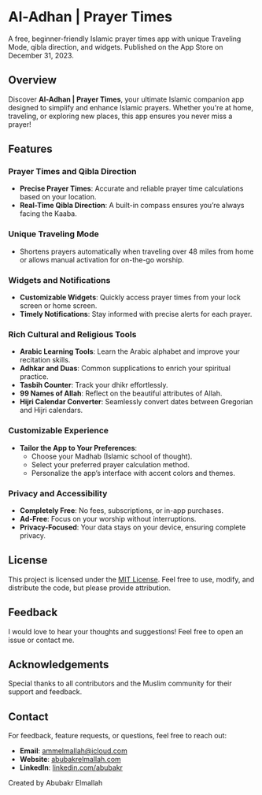 # Al-Adhan | Prayer Times

A free, beginner-friendly Islamic prayer times app with unique Traveling Mode, qibla direction, and widgets.
Published on the App Store on December 31, 2023.

## Overview

Discover **Al-Adhan | Prayer Times**, your ultimate Islamic companion app designed to simplify and enhance Islamic prayers. Whether you're at home, traveling, or exploring new places, this app ensures you never miss a prayer!

## Features

### Prayer Times and Qibla Direction

- **Precise Prayer Times**: Accurate and reliable prayer time calculations based on your location.
- **Real-Time Qibla Direction**: A built-in compass ensures you’re always facing the Kaaba.

### Unique Traveling Mode

- Shortens prayers automatically when traveling over 48 miles from home or allows manual activation for on-the-go worship.

### Widgets and Notifications

- **Customizable Widgets**: Quickly access prayer times from your lock screen or home screen.
- **Timely Notifications**: Stay informed with precise alerts for each prayer.

### Rich Cultural and Religious Tools

- **Arabic Learning Tools**: Learn the Arabic alphabet and improve your recitation skills.
- **Adhkar and Duas**: Common supplications to enrich your spiritual practice.
- **Tasbih Counter**: Track your dhikr effortlessly.
- **99 Names of Allah**: Reflect on the beautiful attributes of Allah.
- **Hijri Calendar Converter**: Seamlessly convert dates between Gregorian and Hijri calendars.

### Customizable Experience

- **Tailor the App to Your Preferences**:
  - Choose your Madhab (Islamic school of thought).
  - Select your preferred prayer calculation method.
  - Personalize the app’s interface with accent colors and themes.

### Privacy and Accessibility

- **Completely Free**: No fees, subscriptions, or in-app purchases.
- **Ad-Free**: Focus on your worship without interruptions.
- **Privacy-Focused**: Your data stays on your device, ensuring complete privacy.

## License

This project is licensed under the [MIT License](LICENSE). Feel free to use, modify, and distribute the code, but please provide attribution.

## Feedback

I would love to hear your thoughts and suggestions! Feel free to open an issue or contact me.

## Acknowledgements

Special thanks to all contributors and the Muslim community for their support and feedback.

## Contact

For feedback, feature requests, or questions, feel free to reach out:
- **Email**: ammelmallah@icloud.com
- **Website**: [abubakrelmallah.com](https://abubakrelmallah.wordpress.com/)
- **LinkedIn**: [linkedin.com/abubakr](https://www.linkedin.com/in/abubakr-elmallah-416a0b273/)

Created by Abubakr Elmallah
